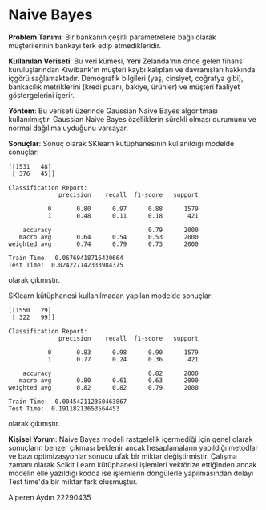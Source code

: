 # **Naive Bayes**
 **Problem Tanımı**: Bir bankanın çeşitli parametrelere bağlı olarak müşterilerinin bankayı terk edip etmedikleridir.
 
 **Kullanılan Veriseti**: Bu veri kümesi, Yeni Zelanda'nın önde gelen finans kuruluşlarından Kiwibank'ın müşteri kaybı kalıpları ve davranışları hakkında içgörü sağlamaktadır. Demografik bilgileri (yaş, cinsiyet, coğrafya gibi), bankacılık metriklerini (kredi puanı, bakiye, ürünler) ve müşteri faaliyet göstergelerini içerir.
 
 **Yöntem**: Bu veriseti üzerinde Gaussian Naive Bayes algoritması kullanılmıştır. Gaussian Naive Bayes özelliklerin sürekli olması durumunu ve normal dağılıma uyduğunu varsayar.
 
 **Sonuçlar**: Sonuç olarak SKlearn kütüphanesinin kullanıldığı modelde sonuçlar: 
 ```Confusion Matrix:
 [[1531   48]
  [ 376   45]]
 
 Classification Report:
               precision    recall  f1-score   support
 
            0       0.80      0.97      0.88      1579
            1       0.48      0.11      0.18       421
 
     accuracy                           0.79      2000
    macro avg       0.64      0.54      0.53      2000
 weighted avg       0.74      0.79      0.73      2000
 
 Train Time:  0.06769418716430664
 Test Time:  0.024227142333984375
 ```
 
 olarak çıkmıştır.
 
 SKlearn kütüphanesi kullanılmadan yapılan modelde sonuçlar:
 ```Confusion Matrix:
 [[1550   29]
  [ 322   99]]
 
 Classification Report:
               precision    recall  f1-score   support
 
            0       0.83      0.98      0.90      1579
            1       0.77      0.24      0.36       421
 
     accuracy                           0.82      2000
    macro avg       0.80      0.61      0.63      2000
 weighted avg       0.82      0.82      0.79      2000
 
 Train Time:  0.004542112350463867
 Test Time:  0.19118213653564453
 ```
 olarak çıkmıştır.
 
 **Kişisel Yorum**: Naive Bayes modeli rastgelelik içermediği için genel olarak sonuçların benzer çıkması beklenir ancak hesaplamaların yapıldığı metodlar ve bazı optimizasyonlar sonucu ufak bir miktar değiştirmiştir. Çalışma zamanı olarak Scikit Learn kütüphanesi işlemleri vektörize ettiğinden ancak modelin elle yazıldığı kodda ise işlemlerin döngülerle yapılmasından dolayı Test time'da bir miktar fark oluşmuştur.

Alperen Aydın 22290435
